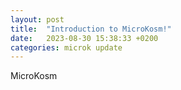```yaml
---
layout: post
title:  "Introduction to MicroKosm!"
date:   2023-08-30 15:38:33 +0200
categories: microk update
---
```


MicroKosm
